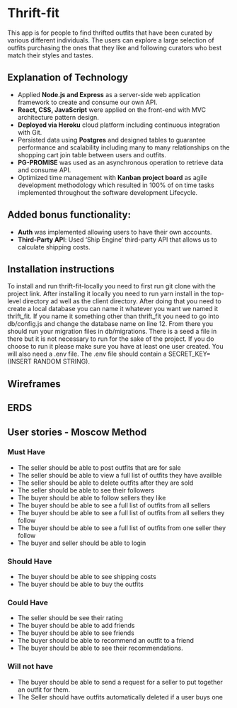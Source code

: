 # Thrift-fit
This app is for people to find thrifted outfits that have been curated by various different individuals. The users can explore a large selection of outfits purchasing the ones that they like and following curators who best match their styles and tastes.
 
## Explanation of Technology
- Applied **Node.js and Express** as a server-side web application framework to create and consume our own API.
- **React, CSS, JavaScript** were applied on the front-end with MVC architecture pattern design.
- **Deployed via Heroku** cloud platform including continuous integration with Git.
- Persisted data using **Postgres** and designed tables to guarantee performance and scalability including many to many relationships on the shopping cart join table between users and outfits.
- **PG-PROMISE** was used as an asynchronous operation to retrieve data and consume API.
- Optimized time management with **Kanban project board** as agile development methodology which resulted in 100% of on time tasks implemented throughout the software development Lifecycle.
## Added bonus functionality:
- **Auth** was implemented allowing users to have their own accounts.
- **Third-Party API**: Used ‘Ship Engine’ third-party API that allows us to calculate shipping costs.
 
## Installation instructions
To install and run thrift-fit-locally you need to first run git clone with the project
link. After installing it locally you need to run yarn install in the top-level directory ad well as the client directory. After doing that you need to create a local database you can name it whatever you want we named it thrift_fit. If you name it something other than thrift_fit you need to go into db/config.js and change the database name on line 12. From there you should run your migration files in db/migrations. There is a seed a file in there but it is not necessary to run for the sake of the project. If you do choose to run it please make sure you have at least one user created. You will also need a .env file. The .env file should contain a SECRET_KEY=(INSERT RANDOM STRING).
 
## Wireframes 
 
## ERDS
 
## User stories - Moscow Method
  ### Must Have
   - The seller should be able to post outfits that are for sale
   - The seller should be able to view a full list of outfits they have availble
   - The seller should be able to delete outfits after they are sold
   - The seller should be able to see their followers
   - The buyer should be able to follow sellers they like
   - The buyer should be able to see a full list of outfits from all sellers
   - The buyer should be able to see a full list of outfits from all sellers they follow
   - The buyer should be able to see a full list of outfits from one seller they follow
   - The buyer and seller should be able to login
    
  ### Should Have
   - The buyer should be able to see shipping costs
   - The buyer should be able to buy the outfits
    
  ### Could Have
   - The seller should be see their rating
   - The buyer should be able to add friends
   - The buyer should be able to see friends
   - The buyer should be able to recommend an outfit to a friend
   - The buyer should be able to see their recommendations.
    
  ### Will not have
  - The buyer should be able to send a request for a seller to put together an outfit for them.
  - The Seller should have outfits automatically deleted if a user buys one
